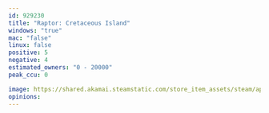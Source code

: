 ```yaml
---
id: 929230
title: "Raptor: Cretaceous Island"
windows: "true"
mac: "false"
linux: false
positive: 5
negative: 4
estimated_owners: "0 - 20000"
peak_ccu: 0

image: https://shared.akamai.steamstatic.com/store_item_assets/steam/apps/929230/header.jpg?t=1668301862
opinions:
---
```

